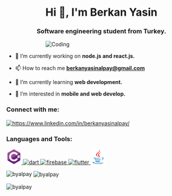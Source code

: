 <h1 align="center">Hi 👋, I'm Berkan Yasin</h1>
<h3 align="center">Software engineering student from Turkey.</h3>
<img align="right" alt="Coding" width="400" src="https://i.pinimg.com/originals/f1/e7/34/f1e734f9cade86fe737a9aa404ad5677.gif">

<p align="left"> <a href="https://twitter.com/" target="blank"><img src="https://img.shields.io/twitter/follow/?logo=twitter&style=for-the-badge" alt="" /></a> </p>

- 🔭 I’m currently working on **node.js and react.js.**

- 📫 How to reach me **berkanyasinalpay@gmail.com**

- 🌱 I’m currently learning **web development.**

- 👀 I’m interested in **mobile and web develop.**

<h3 align="left">Connect with me:</h3>
<p align="left">
<a href="https://www.linkedin.com/in/berkanyasinalpay/" target="blank"><img align="center" src="https://raw.githubusercontent.com/rahuldkjain/github-profile-readme-generator/master/src/images/icons/Social/linked-in-alt.svg" alt="https://www.linkedin.com/in/berkanyasinalpay/" height="30" width="40" /></a>
</p>

<h3 align="left">Languages and Tools:</h3>
<p align="left"> <a href="https://www.w3schools.com/cs/" target="_blank" rel="noreferrer"> <img src="https://raw.githubusercontent.com/devicons/devicon/master/icons/csharp/csharp-original.svg" alt="csharp" width="40" height="40"/> </a> <a href="https://dart.dev" target="_blank" rel="noreferrer"> <img src="https://www.vectorlogo.zone/logos/dartlang/dartlang-icon.svg" alt="dart" width="40" height="40"/> </a> <a href="https://firebase.google.com/" target="_blank" rel="noreferrer"> <img src="https://www.vectorlogo.zone/logos/firebase/firebase-icon.svg" alt="firebase" width="40" height="40"/> </a> <a href="https://flutter.dev" target="_blank" rel="noreferrer"> <img src="https://www.vectorlogo.zone/logos/flutterio/flutterio-icon.svg" alt="flutter" width="40" height="40"/> </a> <a href="https://www.java.com" target="_blank" rel="noreferrer"> <img src="https://raw.githubusercontent.com/devicons/devicon/master/icons/java/java-original.svg" alt="java" width="40" height="40"/> </a> </p>

<p><img align="left" src="https://github-readme-stats.vercel.app/api/top-langs?username=byalpay&show_icons=true&locale=en&layout=compact" alt="byalpay" /></p>

<p>&nbsp;<img align="center" src="https://github-readme-stats.vercel.app/api?username=byalpay&show_icons=true&locale=en" alt="byalpay" /></p>

<p><img align="center" src="https://github-readme-streak-stats.herokuapp.com/?user=byalpay&" alt="byalpay" /></p>

